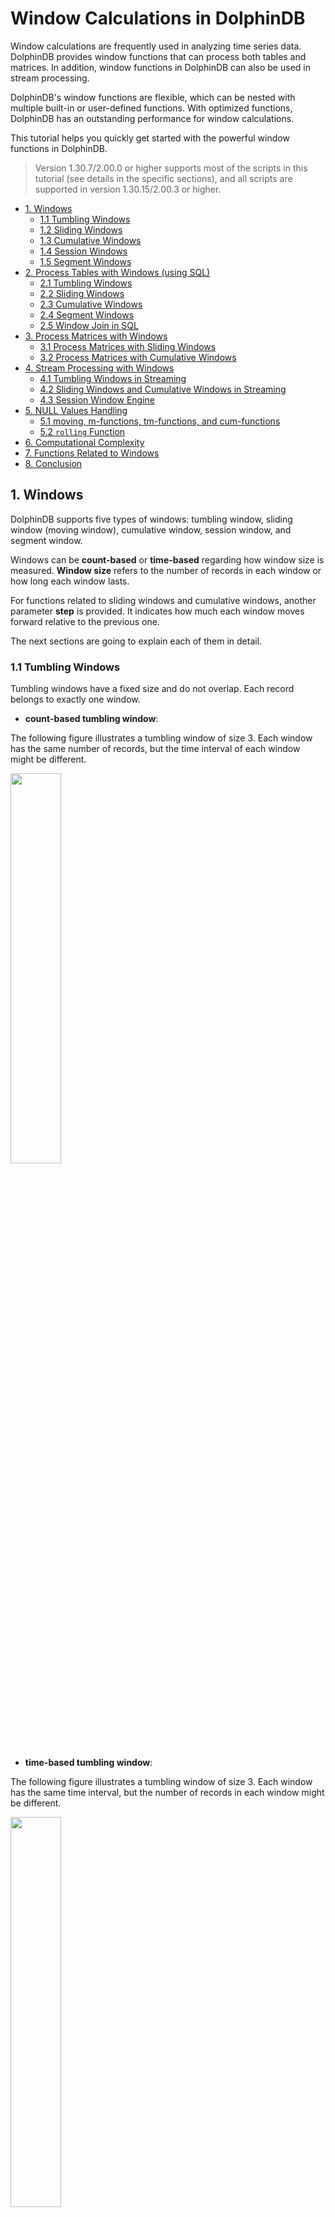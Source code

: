 # Window Calculations in DolphinDB

Window calculations are frequently used in analyzing time series data. DolphinDB provides window functions that can process both tables and matrices. In addition, window functions in DolphinDB can also be used in stream processing.

DolphinDB's window functions are flexible, which can be nested with multiple built-in or user-defined functions. With optimized functions, DolphinDB has an outstanding performance for window calculations. 

This tutorial helps you quickly get started with the powerful window functions in DolphinDB. 

> Version 1.30.7/2.00.0 or higher supports most of the scripts in this tutorial (see details in the specific sections), and all scripts are supported in version 1.30.15/2.00.3 or higher. 

- [1. Windows](#1-windows)
  - [1.1 Tumbling Windows](#11-tumbling-windows)
  - [1.2 Sliding Windows](#12-sliding-windows)
  - [1.3 Cumulative Windows](#13-cumulative-windows)
  - [1.4 Session Windows](#14-session-windows)
  - [1.5 Segment Windows](#15-segment-windows)
- [2. Process Tables with Windows (using SQL)](#2-process-tables-with-windows-using-sql)
  - [2.1 Tumbling Windows](#21-tumbling-windows)
  - [2.2 Sliding Windows](#22-sliding-windows)
  - [2.3 Cumulative Windows](#23-cumulative-windows)
  - [2.4 Segment Windows](#24-segment-windows)
  - [2.5 Window Join in SQL](#25-window-join-in-sql)
- [3. Process Matrices with Windows](#3-process-matrices-with-windows)
  - [3.1 Process Matrices with Sliding Windows](#31-process-matrices-with-sliding-windows)
  - [3.2 Process Matrices with Cumulative Windows](#32-process-matrices-with-cumulative-windows)
- [4. Stream Processing with Windows](#4-stream-processing-with-windows)
  - [4.1 Tumbling Windows in Streaming](#41-tumbling-windows-in-streaming)
  - [4.2 Sliding Windows and Cumulative Windows in Streaming](#42-sliding-windows-and-cumulative-windows-in-streaming)
  - [4.3 Session Window Engine](#43-session-window-engine)
- [5. NULL Values Handling](#5-null-values-handling)
  - [5.1 moving, m-functions, tm-functions, and cum-functions](#51-moving-m-functions-tm-functions-and-cum-functions)
  - [5.2 `rolling` Function](#52-rolling-function)
- [6. Computational Complexity](#6-computational-complexity)
- [7. Functions Related to Windows](#7-functions-related-to-windows)
- [8. Conclusion](#8-conclusion)


## 1. Windows

DolphinDB supports five types of windows: tumbling window, sliding window (moving window), cumulative window, session window, and segment window.

Windows can be **count-based** or **time-based** regarding how window size is measured. **Window size** refers to the number of records in each window or how long each window lasts.  

For functions related to sliding windows and cumulative windows, another parameter **step** is provided. It indicates how much each window moves forward relative to the previous one. 

The next sections are going to explain each of them in detail.

### 1.1 Tumbling Windows

Tumbling windows have a fixed size and do not overlap. Each record belongs to exactly one window.

- **count-based tumbling window**:

The following figure illustrates a tumbling window of size 3. Each window has the same number of records, but the time interval of each window might be different.

 <img src="./images/Window_Calculations_in_DolphinDB/1_1_1.png" width=40%>  




- **time-based tumbling window**:

The following figure illustrates a tumbling window of size 3. Each window has the same time interval, but the number of records in each window might be different.

<img src="./images/Window_Calculations_in_DolphinDB/1_1_2.png" width=40%>




### 1.2 Sliding Windows

Sliding windows have fixed length and move with specified steps. Different from tumbling windows, sliding windows can be overlapping if the step is smaller than the window size. Note that a tumbling window is simply a sliding window whose ‘step’ is equal to its ‘window size’. 

- **count-based sliding window**:

Supposing step=1, the following figure illustrates a sliding window of size 6.

<img src="./images/Window_Calculations_in_DolphinDB/1_2_1.png" width=42%>


- **time-based sliding window**:

step=1, the following figure illustrates a sliding window of size 3.

<img src="./images/Window_Calculations_in_DolphinDB/1_2_2.png" width=42%>


If step is specified as time interval, it must be divisile by window size. The following figure illustrates a sliding window of size 4, and step 2.

<img src="./images/Window_Calculations_in_DolphinDB/1_2_3.png" width=42%>


### 1.3 Cumulative Windows

The left boundary of cumulative windows is fixed and the right boundary keeps moving right. The window size keeps increasing. 

You can get cumulative windows with specified step:

- **step=1**

As shown in Figure 1-3-1, the window size accumulates as the right boundary keeps moving right by 1 row each time.

<img src="./images/Window_Calculations_in_DolphinDB/1_3_1.png" width=40%>




- **step=t time units**

As shown in Figure 1-3-2, the window size accumulates as right boundary keeps moving right by 2 time units.

<img src="./images/Window_Calculations_in_DolphinDB/1_3_2.png" width=42%>


### 1.4 Session Windows

Session windows are a special type of windows with variable length. Two session windows are separated by a period of specified length with no data. If there is no data for a specified length of time after an observation, it is marked as the end of a session window and the next observation is the start of the next session window.

As shown in Figure 1-4, two session windows are separated by a session gap that is greater than 3 time units with no data.

<img src="./images/Window_Calculations_in_DolphinDB/1_4.png" width=42%>




### 1.5 Segment Windows

Consecutive identical elements are grouped into one segment window. Segment windows have a variable length. 

<img src="./images/Window_Calculations_in_DolphinDB/1_5.png" width=57%>




## 2. Process Tables with Windows (using SQL)

This chapter gives specific examples on how to conduct window calculations in DolphinDB with SQL statements: tumbling windows, sliding windows, cumulative windows, segment windows, and window join.

### 2.1 Tumbling Windows

#### 2.1.1 Time-based tumbling windows

You can use functions such as `interval`, `bar`, and `dailyAlignedBar`, together with `group by` clause for aggregations over time-based tumbling windows.

The following example is based on the records updated every second from 10:00:00 to 10:05:59. With function `bar`, the sum of the trading volume is calculated every 2 minutes:

````
```
t=table(2021.11.01T10:00:00..2021.11.01T10:05:59 as time, 1..360 as volume)
select sum(volume) from t group by bar(time, 2m)

# output

bar_time            sum_volume
------------------- ----------
2021.11.01T10:00:00 7260      
2021.11.01T10:02:00 21660     
2021.11.01T10:04:00 36060  
```
````

The windows grouped by the [bar](https://www.dolphindb.com/help/FunctionsandCommands/FunctionReferences/b/bar.html#bar) function takes the timestamp that is divisible by parameter *interval* as the start time. It can not be used for scenarios where the start time is specified (and cannot be divided by interval).

Some tradings also occur beyond regular trading hours. Some futures markets have overnight trading sessions. For these cases, use function [dailyAlignedBar](https://www.dolphindb.com/help/FunctionsandCommands/FunctionReferences/d/dailyAlignedBar.html) and specify the starting time and ending time of the trading sessions.

In the following example, there are two trading sessions: from 1:30 pm to 3:00 pm and 9:00 pm to 2:30 am the next day. Function `dailyAlignedBar` is used to calculate 7-minute average prices for each session.

```
sessions = 13:30:00 21:00:00
ts = 2021.11.01T13:30:00..2021.11.01T15:00:00 join 2021.11.01T21:00:00..2021.11.02T02:30:00
ts = ts join (ts+60*60*24)
t = table(ts, rand(10.0, size(ts)) as price)

select avg(price) as price, count(*) as count from t group by dailyAlignedBar(ts, sessions, 7m) as k7

 # output
 
k7                  price             count
------------------- ----------------- -----
2021.11.01T13:30:00 4.815287529108381 420  
2021.11.01T13:37:00 5.265409774828835 420  
2021.11.01T13:44:00 4.984934388122167 420  
...
2021.11.01T14:47:00 5.031795592230213 420  
2021.11.01T14:54:00 5.201864532018313 361  
2021.11.01T21:00:00 4.945093814017518 420 


//Using the bar function may not get the expected results.
select avg(price) as price, count(*) as count from t group by bar(ts, 7m) as k7

 # output

k7                  price             count
------------------- ----------------- -----
2021.11.01T13:26:00 5.220721067537347 180       //the starting time is 13:26:00, not the expected 13:30:00
2021.11.01T13:33:00 4.836406542137931 420  
2021.11.01T13:40:00 5.100716347573325 420  
2021.11.01T13:47:00 5.041169475132067 420  
2021.11.01T13:54:00 4.853431270784876 420  
2021.11.01T14:01:00 4.826169502311608 420  
```

There are some inactive futures without any offers for a period of time. The results, however, need to be output every 2 seconds for analysis. In this case, function [interval](https://www.dolphindb.com/help/SQLStatements/interval.html?highlight=interval) can be used for interpolation.

In the following example, we specify the parameter *fill* as prev, i.e., the missing values are filled with the previous result. If there are identical values in one window, the last one is returned.

```
t=table(2021.01.01T01:00:00+(1..5 join 9..11) as time, take(`CLF1,8) as contract, 50..57 as price)

select last(contract) as contract, last(price) as price from t group by interval(time, 2s,"prev") 

 # output

interval_time       contract price
------------------- -------- -----
2021.01.01T01:00:00 CLF1     50   
2021.01.01T01:00:02 CLF1     52   
2021.01.01T01:00:04 CLF1     54   
2021.01.01T01:00:06 CLF1     54   
2021.01.01T01:00:08 CLF1     55   
2021.01.01T01:00:10 CLF1     57   

//Using the bar function may not get the expected results.

select last(contract) as contract, last(price) as price from t group by bar(time, 2s)

bar_time            contract price
------------------- -------- -----
2021.01.01T01:00:00 CLF1     50   
2021.01.01T01:00:02 CLF1     52   
2021.01.01T01:00:04 CLF1     54   
2021.01.01T01:00:08 CLF1     55   
2021.01.01T01:00:10 CLF1     57    
```

#### 2.1.2 Count-based tumbling windows

As market participation is skewed toward the beginning and end of the trading day, a majority of the trades are concentrated in the first and last hours of the trading day. Time-based window metrics may be based on vastly different amounts of trades. For certain considerations we may want to use count-based windows.

The following example calculates the sum of volume per 100 trades in the last minute of the stock market on a given day.

```
t=table(2021.01.05T02:59:00.000+(1..2000)*30 as time, take(`CL,2000) as sym, 10* rand(50, 2000) as vol)

select rolling(last,time,100,100) as last_time,rolling(last,t.sym,100,100) as sym, rolling(sum,vol,100,100) as vol_100_sum from t

 # output (每次结果会因为rand函数结果而不同)

last_time               sym vol_100_sum
----------------------- --- -----------
2021.01.05T02:59:03.000	CL	24,900
2021.01.05T02:59:06.000	CL	24,390
2021.01.05T02:59:09.000	CL	24,340
2021.01.05T02:59:12.000	CL	24,110
2021.01.05T02:59:15.000	CL	23,550
2021.01.05T02:59:18.000	CL	25,530
2021.01.05T02:59:21.000	CL	26,700
2021.01.05T02:59:24.000	CL	26,790
2021.01.05T02:59:27.000	CL	27,090
2021.01.05T02:59:30.000	CL	25,610
2021.01.05T02:59:33.000	CL	23,710
2021.01.05T02:59:36.000	CL	23,920
2021.01.05T02:59:39.000	CL	23,000
2021.01.05T02:59:42.000	CL	24,490
2021.01.05T02:59:45.000	CL	23,810
2021.01.05T02:59:48.000	CL	22,230
2021.01.05T02:59:51.000	CL	25,380
2021.01.05T02:59:54.000	CL	25,830
2021.01.05T02:59:57.000	CL	24,020
2021.01.05T03:00:00.000	CL	25,150
```

### 2.2 Sliding Windows

Processing tables with sliding windows has the following four scenarios:

#### 2.2.1 step=1, window size=n

In this case, the [m-functions](https://www.dolphindb.com/help/FunctionsandCommands/Themes/mFunctions.html), [moving](https://www.dolphindb.com/help/Functionalprogramming/TemplateFunctions/moving.html) function, [rolling](https://www.dolphindb.com/help/Functionalprogramming/TemplateFunctions/rolling.html) function, and [window](https://www.dolphindb.com/help/Functionalprogramming/TemplateFunctions/window.html) function (supported in V1.30.16/2.00.4 or higher) can be used.

Compared with the `moving` function, the `window` function uses a more flexible window whose both right and left boundary can be specified. 

In the following example, the `msum` function is used to calculate the sum of volume with a sliding window of size 5.

```
t=table(2021.11.01T10:00:00 + 0 1 2 5 6 9 10 17 18 30 as time, 1..10 as vol)

select time, vol, msum(vol,5,1) from t

 # output

time                vol msum_vol
------------------- --- --------
2021.11.01T10:00:00 1   1       
2021.11.01T10:00:01 2   3       
2021.11.01T10:00:02 3   6       
2021.11.01T10:00:05 4   10      
2021.11.01T10:00:06 5   15    
...
```

As a unique feature in DolphinDB, [context by](https://www.dolphindb.com/help/Functionalprogramming/TemplateFunctions/contextby.html) is an extension to the standard SQL statements. The `context by` clause makes it convenient to perform calculations within groups.

```
t=table(2021.11.01T10:00:00 + 0 1 2 5 6 9 10 17 18 30 join 0 1 2 5 6 9 10 17 18 30 as time, 1..20 as vol, take(`A,10) join take(`B,10) as sym)

select time, sym, vol, msum(vol,5,1) from t context by sym

 # output

time                sym vol msum_vol
------------------- --- --- --------
2021.11.01T10:00:00 A   1   1       
2021.11.01T10:00:01 A   2   3       
2021.11.01T10:00:02 A   3   6       
...    
2021.11.01T10:00:30 A   10  40      
2021.11.01T10:00:00 B   11  11      
2021.11.01T10:00:01 B   12  23      
...    
2021.11.01T10:00:30 B   20  90 
```

The m-functions are optimized for their specialized use cases. You can call user-defined aggregate functions in the `moving` function, `window` function, and `rolling` function.

The following market data has four columns (code, date, close, and volume). It is grouped by code, and sorted by date within the group. The average close of the five largest volume is calculated with a sliding window of size 20. 

```
t = table(take(`IBM, 100) as code, 2020.01.01 + 1..100 as date, rand(100,100) + 20 as volume, rand(10,100) + 100.0 as close)

//The result can be obtained with a single line of code in version 1.30.15 or later.
//moving supports user-defined anonymous aggregate functions(https://www.dolphindb.com/help/Functionalprogramming/AnonymousFunction.html).
select code, date, moving(defg(vol, close){return close[isort(vol, false).subarray(0:min(5,close.size()))].avg()}, (volume, close), 20) from t context by code 

//Use user-defined named aggregate functions.
defg top_5_close(vol,close){
return close[isort(vol, false).subarray(0:min(5,close.size()))].avg()
}
select code, date, moving(top_5_close,(volume, close), 20) from t context by code 
```

When calculating Alpha 98 defined in [101 Formulaic Alphas](https://arxiv.org/ftp/arxiv/papers/1601/1601.00991.pdf), DolphinDB can use only a few lines of code to simplify the process with nested window functions. Compared with the C# script with hundreds of lines, DolphinDB is faster up to three orders of magnitude.

You can use the sample data [CNTRADE](data/Window_Calculations_in_DolphinDB/CNTRADE.zip).

```
// The schema of the input table trade is as follows. You can simulate the data yourself.

name       typeString typeInt 
---------- ---------- ------- 
ts_code    SYMBOL     17             
trade_date DATE       6              
open       DOUBLE     16             
vol        DOUBLE     16             
amount     DOUBLE     16    

// calculate alpha 98:

def normRank(x){
	return rank(x)\x.size()
}

def alpha98SQL(t){
	update t set adv5 = mavg(vol, 5), adv15 = mavg(vol, 15) context by ts_code
	update t set rank_open = normRank(open), rank_adv15 = normRank(adv15) context by trade_date
	update t set decay7 = mavg(mcorr(vwap, msum(adv5, 26), 5), 1..7), decay8 = mavg(mrank(9 - mimin(mcorr(rank_open, rank_adv15, 21), 9), true, 7), 1..8) context by ts_code
	return select ts_code, trade_date, normRank(decay7)-normRank(decay8) as a98 from t context by trade_date 
}

input = select trade_date,ts_code,amount*1000/(vol*100 + 1) as vwap,vol,open from trade
timer alpha98DDBSql = alpha98SQL(input)
```

#### 2.2.2 step=1, window size=t time units

You can use [tm-functions](https://www.dolphindb.com/help/FunctionsandCommands/Themes/tmFunctions.html) or `tmoving` function to conduct window calculations in this case.

The [twindow](https://www.dolphindb.com/help/Functionalprogramming/TemplateFunctions/twindow.html) function is available since version 1.30.16/2.00.4. Compared with the `tmoving` function, the `twindow` function uses a more flexible window whose both right and left boundary can be specified. 

The following example uses the `tmsum` function to calculate the sum of volume with a 5-second sliding window.

```
//Function ```tmsum``` is supported since version 1.30.14/2.00.2
t=table(2021.11.01T10:00:00 + 0 1 2 5 6 9 10 17 18 30 as time, 1..10 as vol)
select time, vol, tmsum(time,vol,5s) from t

 # output
time                vol tmsum_time
------------------- --- ----------
2021.11.01T10:00:00 1   1         
2021.11.01T10:00:01 2   3         
2021.11.01T10:00:02 3   6         
2021.11.01T10:00:05 4   9         
2021.11.01T10:00:06 5   12        
2021.11.01T10:00:09 6   15        
2021.11.01T10:00:10 7   18        
2021.11.01T10:00:17 8   8         
2021.11.01T10:00:18 9   17        
2021.11.01T10:00:30 10  10  
```

The above calculation is also widely used in the quantile-based historical stock analysis (refer to section [3.1.1](#311-step1-window-sizen) for details).

#### 2.2.3 step=n, window size=m

You can find function `rolling` helpful in this case. 

Unlike the `interval` function, `rolling` function does not fill missing values. Thus, the window with missing elements is not output.

The following example calculates the sum of the volume with sliding windows (step=3, and window size=6). The last window with only 4 records is not printed.

```
t=table(2021.11.01T10:00:00+0 3 5 6 7 8 15 18 20 29 as time, 1..10 as vol)
select rolling(last,time,6,3) as last_time, rolling(sum,vol,6,3) as sum_vol from t

 # output

last_time           sum_vol
------------------- -------
2021.11.01T10:00:08 21     
2021.11.01T10:00:20 39
```



#### 2.2.4 step=t time units, window size=n\*t time units

In such case, you can use the `interval` function (V1.30.14/2.00.2 or higher recommended) together with the `group by` clause. 

The following example calculates the sum of volume with sliding windows (step=5 seconds, and window size=10 seconds).

```
t=table(2021.11.01T10:00:00+0 3 5 6 7 8 15 18 20 29 as time, 1..10 as vol)
select sum(vol) from t group by interval(time, 10s, "null", 5s)

 # output

interval_time       sum_vol
------------------- -------
2021.11.01T10:00:00 21     
2021.11.01T10:00:05 18     
2021.11.01T10:00:10 15       
2021.11.01T10:00:15 24     
2021.11.01T10:00:20 19     
2021.11.01T10:00:25 10    
```

The example using the `interval` function for the tumbling window can be regarded as a special case of sliding window where step=window size. The instance here, however, shows a sliding window with a window size of n times the step.

### 2.3 Cumulative Windows

For cumulative windows, calculations are either based on the count-based window or time-based window.

#### 2.3.1 step=1

The[ cum-functions](https://www.dolphindb.com/help/FunctionsandCommands/Themes/cumFunctions.html) can be used for such case.

The following example uses the `cumsum` function to get cumulative sum of volume.

```
t=table(2021.11.01T10:00:00..2021.11.01T10:00:04 join 2021.11.01T10:00:06..2021.11.01T10:00:10 as time,1..10 as vol)
select *, cumsum(vol) from t 

# output

time                vol cum_vol
------------------- --- -------
2021.11.01T10:00:00 1   1      
2021.11.01T10:00:01 2   3      
2021.11.01T10:00:02 3   6      
2021.11.01T10:00:03 4   10     
2021.11.01T10:00:04 5   15     
2021.11.01T10:00:06 6   21     
2021.11.01T10:00:07 7   28     
2021.11.01T10:00:08 8   36     
2021.11.01T10:00:09 9   45     
2021.11.01T10:00:10 10  55     
```

`context by` can be used with cum-functions for cumulative calculations within groups.

The following example calculates the cumulative trading volume of each stock. 

```
t=table(2021.11.01T10:00:00 + 0 1 2 5 6 9 10 17 18 30 join 0 1 2 5 6 9 10 17 18 30 as time, 1..20 as vol, take(`A,10) join take(`B,10) as sym)
select*, cumsum(vol) as cumsum_vol from t context by sym

# output

time                vol sym cumsum_vol
------------------- --- --- ----------
2021.11.01T10:00:00 1   A   1         
2021.11.01T10:00:01 2   A   3         
...      
2021.11.01T10:00:18 9   A   45        
2021.11.01T10:00:30 10  A   55        
2021.11.01T10:00:00 11  B   11        
2021.11.01T10:00:01 12  B   23        
...      
2021.11.01T10:00:18 19  B   135       
2021.11.01T10:00:30 20  B   155       
```

#### 2.3.2 step=t time units

Function `bar`, together with `cgroup by`, can be used to calculate time-based cumulative windows.

```
t=table(2021.11.01T10:00:00..2021.11.01T10:00:04 join 2021.11.01T10:00:06..2021.11.01T10:00:10 as time,1..10 as vol)
select sum(vol) from t cgroup by bar(time, 5s) as time order by time

# output

time                sum_vol
------------------- -------
2021.11.01T10:00:00 15     
2021.11.01T10:00:05 45     
2021.11.01T10:00:10 55  
```

### 2.4 Segment Windows

The window sizes of the above windows are all fixed. Function `segment` supported in DolphinDB creates windows with consecutive identical elements, which is often used for processing tick data.

Windows in the following example are segmented by order_type. The cumulative turnover for consecutive identical order_type is calculated.

```
vol = 0.1 0.2 0.1 0.2 0.1 0.2 0.1 0.2 0.1 0.2 0.1 0.2
order_type = 0 0 1 1 1 2 2 1 1 3 3 2;
t = table(vol,order_type);
select *, cumsum(vol) as cumsum_vol from t context by segment(order_type);

# output

vol order_type cumsum_vol
--- ---------- ----------
0.1 0          0.1       
0.2 0          0.3       
0.1 1          0.1       
0.2 1          0.3       
0.1 1          0.4       
0.2 2          0.2       
0.1 2          0.3       
0.2 1          0.2       
0.1 1          0.3       
0.2 3          0.2       
0.1 3          0.3       
0.2 2          0.2  
```

### 2.5 Window Join in SQL

DolphinDB supports window join (the combination of table join and window calculations). It can be implemented with the `wj` and `pwj` functions.

The calculation is conducted on the right table with time-based windows that are determined by the timestamp of each record in the left table. Each record in the left table is joined with the corresponding result in the right table.

It can be seen as a flexible sliding window, because both the left and right boundary can be specified (negative numbers are supported).

Refer to [window join](https://www.dolphindb.com/help/SQLStatements/TableJoiners/windowjoin.html) for details.

```
//data
t1 = table(1 1 2 as sym, 09:56:06 09:56:07 09:56:06 as time, 10.6 10.7 20.6 as price)
t2 = table(take(1,10) join take(2,10) as sym, take(09:56:00+1..10,20) as time, (10+(1..10)\10-0.05) join (20+(1..10)\10-0.05) as bid, (10+(1..10)\10+0.05) join (20+(1..10)\10+0.05) as offer, take(100 300 800 200 600, 20) as volume);

//window join
wj(t1, t2, -5s:0s, <avg(bid)>, `sym`time);

# output

sym time     price  avg_bid           
--- -------- ----- -------
1   09:56:06 10.6 10.3
1   09:56:07 10.7 10.4
2   09:56:06 20.6 20.3        
```

Window join can be conducted on two different tables as well as one table.

The following example calculates the average bid with the window from (time-6s) to (time+1s) for each record in t2.

```
t2 = table(take(1,10) join take(2,10) as sym, take(09:56:00+1..10,20) as time, (10+(1..10)\10-0.05) join (20+(1..10)\10-0.05) as bid, (10+(1..10)\10+0.05) join (20+(1..10)\10+0.05) as offer, take(100 300 800 200 600, 20) as volume);

wj(t2, t2, -6s:1s, <avg(bid)>, `sym`time);

# output

sym time     bid   offer volume avg_bid           
--- -------- ---- ------ ------ --------
1   09:56:01 10.05 10.15 100    10.1
...  
1   09:56:08 10.75 10.85 800    10.5              
1   09:56:09 10.85 10.95 200    10.6
1   09:56:10 10.95 11.05 600    10.65             
2   09:56:01 20.05 20.15 100    20.1
2   09:56:02 20.15 20.25 300    20.15
...
2   09:56:08 20.75 20.85 800    20.5              
2   09:56:09 20.85 20.9  200    20.6
2   09:56:10 20.95 21.05 600    20.65
```

Starting from version 1.30.16/2.00.4, the `window` and `twindow` functions can also be used to conduct window calculations within a single table.

```
t2 = table(take(1,10) join take(2,10) as sym, take(09:56:00+1..10,20) as time, (10+(1..10)\10-0.05) join (20+(1..10)\10-0.05) as bid, (10+(1..10)\10+0.05) join (20+(1..10)\10+0.05) as offer, take(100 300 800 200 600, 20) as volume);

//twindow
select *, twindow(avg,t2.bid,t2.time,-6s:1s) from t2 context by sym

//window
select *, window(avg, t2.time.indexedSeries(t2.bid), -6s:1s) from t2 context by sym

# output

sym time     bid   offer volume avg_bid           
--- -------- ---- ------ ------ --------
1   09:56:01 10.05 10.15 100    10.1
...  
1   09:56:08 10.75 10.85 800    10.5              
1   09:56:09 10.85 10.95 200    10.6
1   09:56:10 10.95 11.05 600    10.65             
2   09:56:01 20.05 20.15 100    20.1
2   09:56:02 20.15 20.25 300    20.15
...
2   09:56:08 20.75 20.85 800    20.5              
2   09:56:09 20.85 20.9  200    20.6
2   09:56:10 20
```



## 3. Process Matrices with Windows

As calculations for tables have been discussed above, this chapter will focus on how to process matrices with windows.

### 3.1 Process Matrices with Sliding Windows

 You can use m-functions and `window` function to perform calculations within each column of the matrix, and return a matrix with the same shape as the input matrix.

If the window slides by time, use the `setIndexedMatrix!` function to set the row and column labels of the matrix as indices. It should be noted that labels must be monotonically increasing. 

Create a matrix and set it as an indexed matrix:

```
m=matrix(1..4 join 6, 11..13 join 8..9)
m.rename!(2020.01.01..2020.01.04 join 2020.01.06,`A`B)
m.setIndexedMatrix!();
```

#### 3.1.1 step=1, window size=n

Parameter *window* of m-functions can be a positive integer (count-based) or a DURATION type (time-based).

The following example use function `msum` to calculate the sum with sliding windows of size 3.

```
msum(m,3,1)

# output

           A  B 
           -- --
2020.01.01|1  11
2020.01.02|3  23
2020.01.03|6  36
2020.01.04|9  33
2020.01.06|13 30
```

Calculations on matrices can also be implemented with nested window functions. With a few lines of codes, you can use a matrix to calculate Alpha 98 mentioned in section 2.1.2.1.

You can use the sample data [CNTRADE](data/Window_Calculations_in_DolphinDB/CNTRADE.zip).

```
// The schema of the input table trade is as follows. You can simulate the data yourself.

name       typeString typeInt 
---------- ---------- ------- 
ts_code    SYMBOL     17             
trade_date DATE       6              
open       DOUBLE     16             
vol        DOUBLE     16             
amount     DOUBLE     16    

// calculate alpha 98:

def prepareDataForDDBPanel(){
	t = select trade_date,ts_code,amount*1000/(vol*100 + 1) as vwap,vol,open from trade 
	return dict(`vwap`open`vol, panel(t.trade_date, t.ts_code, [t.vwap, t.open, t.vol]))
}

def myrank(x) {
	return rowRank(x)\x.columns()
}

def alpha98Panel(vwap, open, vol){
	return myrank(mavg(mcorr(vwap, msum(mavg(vol, 5), 26), 5), 1..7)) - myrank(mavg(mrank(9 - mimin(mcorr(myrank(open), myrank(mavg(vol, 15)), 21), 9), true, 7), 1..8))
}

input = prepareDataForDDBPanel()
alpha98DDBPanel = alpha98Panel(input.vwap, input.open, input.vol)
```

#### 3.1.2 step=1, window size=t time units

Take function `msum` for example, calculate the sum with sliding windows of 3 days.

```
msum(m,3d)

# output

           A  B 
           -- --
2020.01.01|1  11
2020.01.02|3  23
2020.01.03|6  36
2020.01.04|9  33
2020.01.06|10 17
```

It’s common to calculate matrices with windows in practice. When analyzing quantile-based historical stock, you can get the result with a single line of code after converting the data to an indexed matrix.

In the following example, 10-year records in matrix m are ranked in quantiles: 

```
//It is recommended to use mrank function with version 1.30.4, 2.00.2 or later.
mrank(m, true, 10y, percent=true)

# output
           A B   
           - ----
2020.01.01|1 1   
2020.01.02|1 1   
2020.01.03|1 1   
2020.01.04|1 0.25
2020.01.06|1 0.4 
```

### 3.2 Process Matrices with Cumulative Windows

The cum-functions can also be used for processing matrices.

Take function `cumsum` for example, the cumulative sum of each column is calculated.

```
cumsum(m)

 # output 

            A  B 
           -- --
2020.01.01|1  11
2020.01.02|3  23
2020.01.03|6  36
2020.01.04|10 44
2020.01.06|16 53
```



## 4. Stream Processing with Windows

There are various built-in streaming engines for stream processing in DolphinDB. These engines can be used in different scenarios, which support calculations with aggregate functions, sliding or cumulative windows, and session windows.

### 4.1 Tumbling Windows in Streaming

Tumbling windows are widely used to process streaming data, such as 5-minute OHLC bars, and 1-minute cumulative volume, etc. The following time-series engines can be used:

- time-series engine ([createTimeSeriesEngine](https://www.dolphindb.com/help/FunctionsandCommands/FunctionReferences/c/createTimeSeriesEngine.html#createtimeseriesengine))
- daily time-series engine ([createDailyTimeSeriesEngine](https://www.dolphindb.com/help/FunctionsandCommands/FunctionReferences/c/createDailyTimeSeriesEngine.html#createdailytimeseriesengine))
- session window engine ([createSessionWindowEngine](https://www.dolphindb.com/help/FunctionsandCommands/FunctionReferences/c/createSessionWindowEngine.html#createsessionwindowengine))

Function `createDailyTimeSeriesEngine` is similar to `dailyAlignedBar`, which calculates with specified sessions instead of the time-based windows for incoming data.

Take function `createTimeSeriesEngine` for example, the time-series engine “timeSeries1” subscribes to the stream table “trades”. Calculate the sum of volume within one minute for each stock of table trades in real time.

```
share streamTable(1000:0, `time`sym`volume, [TIMESTAMP, SYMBOL, INT]) as trades
output1 = table(10000:0, `time`sym`sumVolume, [TIMESTAMP, SYMBOL, INT])
timeSeries1 = createTimeSeriesEngine(name="timeSeries1", windowSize=60000, step=60000, metrics=<[sum(volume)]>, dummyTable=trades, outputTable=output1, timeColumn=`time, useSystemTime=false, keyColumn=`sym, garbageSize=50, useWindowStartTime=false)
subscribeTable(tableName="trades", actionName="timeSeries1", offset=0, handler=append!{timeSeries1}, msgAsTable=true);

insert into trades values(2018.10.08T01:01:01.785,`A,10)
insert into trades values(2018.10.08T01:01:02.125,`B,26)
insert into trades values(2018.10.08T01:01:10.263,`B,14)
insert into trades values(2018.10.08T01:01:12.457,`A,28)
insert into trades values(2018.10.08T01:02:10.789,`A,15)
insert into trades values(2018.10.08T01:02:12.005,`B,9)
insert into trades values(2018.10.08T01:02:30.021,`A,10)
insert into trades values(2018.10.08T01:04:02.236,`A,29)
insert into trades values(2018.10.08T01:04:04.412,`B,32)
insert into trades values(2018.10.08T01:04:05.152,`B,23)

sleep(10)

select * from output1;

 # output

time                    sym sumVolume
----------------------- --- ---------
2018.10.08T01:02:00.000 A   38       
2018.10.08T01:02:00.000 B   40       
2018.10.08T01:03:00.000 A   25       
2018.10.08T01:03:00.000 B   9       


//to drop the time series engine
dropStreamEngine(`timeSeries1)
unsubscribeTable(tableName="trades", actionName="timeSeries1")
undef("trades",SHARED)
```

### 4.2 Sliding Windows and Cumulative Windows in Streaming

Another commonly used engine is the reactive state engine (created by [createReactiveStateEngine](https://www.dolphindb.com/help/FunctionsandCommands/FunctionReferences/c/createReactiveStateEngine.html)), which supports optimized state functions, including cum-functions, m-functions, and tm-functions.

It is a powerful function that can process stream data using SQL-like mechanisms, achieving unified stream and batch processing.

The following example shows how cum-functions, m-functions, and tm-functions work in the reactive state engine.

```
//Function tmsum is supported in version 1.30.4, 2.00.2 or later.
share streamTable(1000:0, `time`sym`volume, [TIMESTAMP, SYMBOL, INT]) as trades
output2 = table(10000:0, `sym`time`Volume`msumVolume`cumsumVolume`tmsumVolume, [ SYMBOL,TIMESTAMP,INT, INT,INT,INT])
reactiveState1= createReactiveStateEngine(name="reactiveState1", metrics=[<time>,<Volume>,<msum(volume,2,1)>,<cumsum(volume)>,<tmsum(time,volume,2m)>], dummyTable=trades, outputTable=output2, keyColumn="sym")
subscribeTable(tableName="trades", actionName="reactiveState1", offset=0, handler=append!{reactiveState1}, msgAsTable=true);

insert into trades values(2018.10.08T01:01:01.785,`A,10)
insert into trades values(2018.10.08T01:01:02.125,`B,26)
insert into trades values(2018.10.08T01:01:10.263,`B,14)
insert into trades values(2018.10.08T01:01:12.457,`A,28)
insert into trades values(2018.10.08T01:02:10.789,`A,15)
insert into trades values(2018.10.08T01:02:12.005,`B,9)
insert into trades values(2018.10.08T01:02:30.021,`A,10)
insert into trades values(2018.10.08T01:04:02.236,`A,29)
insert into trades values(2018.10.08T01:04:04.412,`B,32)
insert into trades values(2018.10.08T01:04:05.152,`B,23)

sleep(10)

select * from output2

 # output

sym time                    Volume msumVolume cumsumVolume tmsumVolume
--- ----------------------- ------ ---------- ------------ -----------
A   2018.10.08T01:01:01.785 10     10         10           10         
B   2018.10.08T01:01:02.125 26     26         26           26         
A   2018.10.08T01:01:12.457 28     38         38           38         
B   2018.10.08T01:01:10.263 14     40         40           40         
A   2018.10.08T01:02:10.789 15     43         53           53         
B   2018.10.08T01:02:12.005 9      23         49           49         
A   2018.10.08T01:02:30.021 10     25         63           63         
A   2018.10.08T01:04:02.236 29     39         92           54         
B   2018.10.08T01:04:04.412 32     41         81           41         
B   2018.10.08T01:04:05.152 23     55         104          64           

//to drop the reactive state engine

dropAggregator(`reactiveState1)
unsubscribeTable(tableName="trades", actionName="reactiveState1")
undef("trades",SHARED)
```

### 4.3 Session Window Engine

`createSessionWindowEngine` can group elements by sessions of activity, i.e., the window ends if there is no incoming data in a specified interval. Therefore, the windows of session window engine are generated at unfixed frequencies with a variable size.

For example:

```
share streamTable(1000:0, `time`volume, [TIMESTAMP, INT]) as trades
output1 = keyedTable(`time,10000:0, `time`sumVolume, [TIMESTAMP, INT])
engine_sw = createSessionWindowEngine(name = "engine_sw", sessionGap = 5, metrics = <sum(volume)>, dummyTable = trades, outputTable = output1, timeColumn = `time)
subscribeTable(tableName="trades", actionName="append_engine_sw", offset=0, handler=append!{engine_sw}, msgAsTable=true)

n = 5
timev = 2018.10.12T10:01:00.000 + (1..n)
volumev = (1..n)%1000
insert into trades values(timev, volumev)

n = 5
timev = 2018.10.12T10:01:00.010 + (1..n)
volumev = (1..n)%1000
insert into trades values(timev, volumev)

n = 3
timev = 2018.10.12T10:01:00.020 + (1..n)
volumev = (1..n)%1000
timev.append!(2018.10.12T10:01:00.027 + (1..n))
volumev.append!((1..n)%1000)
insert into trades values(timev, volumev)

select * from trades;

//the incoming data is as follows:

 time                    volume
----------------------- ------
2018.10.12T10:01:00.001 1     
2018.10.12T10:01:00.002 2     
2018.10.12T10:01:00.003 3     
2018.10.12T10:01:00.004 4     
2018.10.12T10:01:00.005 5     
2018.10.12T10:01:00.011 1     
2018.10.12T10:01:00.012 2     
2018.10.12T10:01:00.013 3     
2018.10.12T10:01:00.014 4     
2018.10.12T10:01:00.015 5     
2018.10.12T10:01:00.021 1     
2018.10.12T10:01:00.022 2     
2018.10.12T10:01:00.023 3     
2018.10.12T10:01:00.028 1     
2018.10.12T10:01:00.029 2     
2018.10.12T10:01:00.030 3    


//the result after calculating with session windows of size 5(ms)
select * from output1

time                    sumVolume
----------------------- ---------
2018.10.12T10:01:00.001 15       
2018.10.12T10:01:00.011 15       
2018.10.12T10:01:00.021 6    

// to drop SessionWindowEngine

unsubscribeTable(tableName="trades", actionName="append_engine_sw")
dropAggregator(`engine_sw)
undef("trades",SHARED)
```



## 5. NULL Values Handling 

In DolphinDB, there are differences in dealing with NULL values for window functions.

### 5.1 moving, m-functions, tm-functions, and cum-functions

Similar to aggregate functions, the m-functions, cum-functions, and tm-functions (excluding `mrank`, `cumrank`, and `tmrank`) ignore NULL values in calculations.

For `mrank`, `cumrank`, and `tmrank`, you can specify whether NULL values are included in the ranking.

The `moving` function and m-functions (excluding `mrank`) provide the *minPeriods* parameter for specifying the minimum number of observations in a window.

Specifically,

- If *minPeriods* is not specified, return NULL for the first (*window*-1) windows.
- If *minPeriods* is specified, return NULL for the first (*minPeriods*-1) windows.
- If all values in a window are NULL, return NULL for this window.

The default value of *minPeriods* is the value of *window*.

For example:

```
m=matrix(1..5, 6 7 8 NULL 10)

//If minPeriod is not specified, minPeriod=window. Thus, the first two rows of the result are NULL.

msum(m,3)

 #0 #1
-- --
     
     
6  21
9  15
12 18

//If minPeriods=1, the first two rows of the result are not NULL.

 msum(m,3,1)

 #0 #1
-- --
1  6 
3  13
6  21
9  15
12 18
```

### 5.2 `rolling` Function

Different from the `moving` function, the `rolling` function does not return NULL values of the first (*window* -1) elements.

For example, t is a table containing NULL values. Calculate sums with windows of size 3.

```
vol=1 2 3 4 NULL NULL NULL 6 7 8
t= table(vol)

//Use rolling function to calculate the sum with a window of size 3.
rolling(sum,t.vol,3)

 # output
[6,9,7,4,,6,13,21]

//Use moving function to calculate the sum with a window of size 3.
moving(sum,t.vol,3)

 # output
[,,6,9,7,4,,6,13,21]

//Use rolling function to calculate the sum with a window of size 3 and step 2.
rolling(sum,t.vol,3,2)

 # output
[6,7,,13]     //The last window without enough elements is not returned.
```



## 6. Computational Complexity

If there are n elements, and the window size is m, then the time complexity of the commonly used m-functions and tm-functions is O(n), i.e., each calculation simply removes the element at position 0, and add a new observation.

Different from other functions, the runtime of `mrank` function is slower. Its time complexity is O(mn), which is positively related to its window size. 

The complexity of these higher-order functions such as `moving`, `tmoving`, `rolling`, `window`, `twindow` is related to the *func* parameter. Therefore, the *func* function is applied to the entire window each time the window slides, which is different from the incremental calculation of the m-functions and tm-functions.

Therefore, compared with these higher-order functions, m-functions and tm-functions have better performance for the same calculation.

For example:

```
n=1000000
x=norm(0,1, n);

//moving
timer moving(avg, x, 10);
Time elapsed:  243.331 ms

//rolling
timer moving(avg, x, 10);
Time elapsed: 599.389ms

//mavg
timer mavg(x, 10);
Time elapsed: 3.501ms
```



## 7. Functions Related to Windows

| Aggregate Function | m-functions                    | whether it is supported by reactive state engine | tm-functions                    | whether it is supported by reactive state engine | cum-functions     | whether it is supported by reactive state engine |
| ------------------ | ------------------------------ | :----------------------------------------------: | ------------------------------- | :----------------------------------------------: | ----------------- | :----------------------------------------------: |
|                    | moving (higher-order function) |                        √                         | tmoving (higher-order function) |                        √                         |                   |                                                  |
|                    | window (higher-order function) |         supported by window join engine          | twindow (higher-order function) |         supported by window join engine          |                   |                                                  |
| avg                | mavg                           |                        √                         | tmavg                           |                        √                         | cumavg            |                        √                         |
| sum                | msum                           |                        √                         | tmsum                           |                        √                         | cumsum            |                        √                         |
| beta               | mbeta                          |                        √                         | tmbeta                          |                        √                         | cumbeta           |                        √                         |
| corr               | mcorr                          |                        √                         | tmcorr                          |                        √                         | cumcorr           |                        √                         |
| count              | mcount                         |                        √                         | tmcount                         |                        √                         | cumcount          |                        √                         |
| covar              | mcovar                         |                        √                         | tmcovar                         |                        √                         | cumcovar          |                        √                         |
| imax               | mimax                          |                        √                         |                                 |                                                  |                   |                                                  |
| imin               | mimin                          |                        √                         |                                 |                                                  |                   |                                                  |
| max                | mmax                           |                        √                         | tmmax                           |                        √                         | cummax            |                        √                         |
| min                | mmin                           |                        √                         | tmmin                           |                        √                         | cummin            |                        √                         |
| first              | mfirst                         |                        √                         | tmfirst                         |                        √                         |                   |                                                  |
| last               | mlast                          |                        √                         | tmlast                          |                        √                         |                   |                                                  |
| med                | mmed                           |                        √                         | tmmed                           |                        √                         | cummed            |                                                  |
| prod               | mprod                          |                        √                         | tmprod                          |                        √                         | cumprod           |                        √                         |
| var                | mvar                           |                        √                         | tmvar                           |                        √                         | cumvar            |                        √                         |
| varp               | mvarp                          |                        √                         | tmvarp                          |                        √                         | cumvarp           |                        √                         |
| std                | mstd                           |                        √                         | tmstd                           |                        √                         | cumstd            |                        √                         |
| stdp               | mstdp                          |                        √                         | tmstdp                          |                        √                         | cumstdp           |                        √                         |
| skew               | mskew                          |                        √                         | tmskew                          |                        √                         |                   |                                                  |
| kurtosis           | mkurtosis                      |                        √                         | tmkurtosis                      |                        √                         |                   |                                                  |
| percentile         | mpercentile                    |                        √                         | tmpercentile                    |                        √                         | cumpercentile     |                                                  |
| rank               | mrank                          |                        √                         | tmrank                          |                        √                         | cumrank           |                                                  |
| wsum               | mwsum                          |                        √                         | tmwsum                          |                        √                         | cumwsum           |                        √                         |
| wavg               | mwavg                          |                        √                         | tmwavg                          |                        √                         | cumwavg           |                        √                         |
| ifirstNot          | mifirstNot                     |                                                  |                                 |                                                  |                   |                                                  |
| ilastNot           | milastNot                      |                                                  |                                 |                                                  |                   |                                                  |
| firstNot           |                                |                                                  |                                 |                                                  | cumfirstNot       |                        √                         |
| lastNot            |                                |                                                  |                                 |                                                  | cumlastNot        |                        √                         |
| mad                | mmad                           |                        √                         |                                 |                                                  |                   |                                                  |
|                    | move                           |                        √                         | tmove                           |                        √                         |                   |                                                  |
|                    | mslr                           |                        √                         |                                 |                                                  |                   |                                                  |
|                    | ema                            |                        √                         |                                 |                                                  |                   |                                                  |
|                    | kama                           |                        √                         |                                 |                                                  |                   |                                                  |
|                    | sma                            |                        √                         |                                 |                                                  |                   |                                                  |
|                    | wma                            |                        √                         |                                 |                                                  |                   |                                                  |
|                    | dema                           |                        √                         |                                 |                                                  |                   |                                                  |
|                    | tema                           |                        √                         |                                 |                                                  |                   |                                                  |
|                    | trima                          |                        √                         |                                 |                                                  |                   |                                                  |
|                    | t3                             |                        √                         |                                 |                                                  |                   |                                                  |
|                    | ma                             |                        √                         |                                 |                                                  |                   |                                                  |
|                    | wilder                         |                        √                         |                                 |                                                  |                   |                                                  |
|                    | gema                           |                        √                         |                                 |                                                  |                   |                                                  |
|                    | linearTimeTrend                |                        √                         |                                 |                                                  |                   |                                                  |
| mse                | mmse                           |                                                  |                                 |                                                  |                   |                                                  |
|                    |                                |                                                  |                                 |                                                  | cumPositiveStreak |                                                  |



Other functions related to windows:

> deltas, ratios, interval, bar, dailyAlignedBar, coevent, createReactiveStateEngine, createDailyTimeSeriesEngine, createReactiveStateEngine, createSessionWindowEngine



## 8. Conclusion

The window functions can easily implement various complex logics, making data analysis more concise and efficient.
